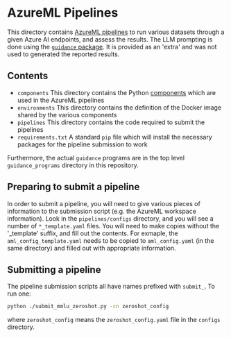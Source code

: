 # AzureML Pipelines

This directory contains [AzureML pipelines](https://learn.microsoft.com/en-us/azure/machine-learning/concept-ml-pipelines?view=azureml-api-2) to run various datasets through a given Azure AI endpoints, and assess the results.
The LLM prompting is done using the [`guidance` package](https://github.com/guidance-ai/guidance).
It is provided as an 'extra' and was not used to generated the reported results.

## Contents

- `components`
  This directory contains the Python [components](https://learn.microsoft.com/en-us/azure/machine-learning/concept-component?view=azureml-api-2) which are used in the AzureML pipelines
- `environments`
   This directory contains the definition of the Docker image shared by the various components
- `pipelines`
   This directory contains the code required to submit the pipelines
- `requirements.txt`
   A standard `pip` file which will install the necessary packages for the pipeline submission to work

Furthermore, the actual `guidance` programs are in the top level `guidance_programs` directory in this repository.

## Preparing to submit a pipeline

In order to submit a pipeline, you will need to give various pieces of information to the submission script (e.g. the AzureML workspace information).
Look in the `pipelines/configs` directory, and you will see a number of `*_template.yaml` files.
You will need to make copies without the '_template' suffix, and fill out the contents.
For exmaple, the `aml_config_template.yaml` needs to be copied to `aml_config.yaml` (in the same directory) and filled out with appropriate information.

## Submitting a pipeline

The pipeline submission scripts all have names prefixed with `submit_`.
To run one:
```bash
python ./submit_mmlu_zeroshot.py -cn zeroshot_config
```
where `zeroshot_config` means the `zeroshot_config.yaml` file in the `configs` directory.
